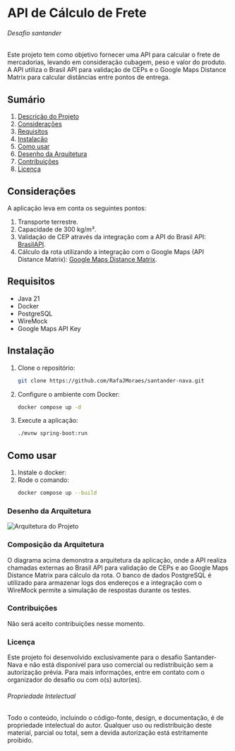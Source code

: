 
# API de Cálculo de Frete
###### Desafio santander

Este projeto tem como objetivo fornecer uma API para calcular o frete de mercadorias, levando em consideração cubagem, peso e valor do produto. A API utiliza o Brasil API para validação de CEPs e o Google Maps Distance Matrix para calcular distâncias entre pontos de entrega.

## Sumário
1. [Descrição do Projeto](#descrição-do-projeto)
2. [Considerações](#considerações)
3. [Requisitos](#requisitos)
4. [Instalação](#instalação)
5. [Como usar](#como-usar)
6. [Desenho da Arquitetura](#desenho-da-arquitetura)
7. [Contribuições](#contribuições)
8. [Licença](#licença)

## Considerações

A aplicação leva em conta os seguintes pontos:
1. Transporte terrestre.
2. Capacidade de 300 kg/m³.
3. Validação de CEP através da integração com a API do Brasil API: [BrasilAPI](https://viacep.com.br/).
4. Cálculo da rota utilizando a integração com o Google Maps (API Distance Matrix): [Google Maps Distance Matrix](https://developers.google.com/maps/documentation/distance-matrix/start?hl=pt-br#maps_http_distancematrix_start-txt).

## Requisitos

- Java 21
- Docker
- PostgreSQL
- WireMock
- Google Maps API Key

## Instalação

1. Clone o repositório:
   ```bash
   git clone https://github.com/RafaJMoraes/santander-nava.git
2. Configure o ambiente com Docker:
   ```bash
   docker compose up -d
3. Execute a aplicação:
   ```bash
   ./mvnw spring-boot:run

## Como usar
1. Instale o docker:
2. Rode o comando:
   ```bash
   docker compose up --build


### Desenho da Arquitetura
![Arquitetura do Projeto](readme/arch.png)

### Composição da Arquitetura

O diagrama acima demonstra a arquitetura da aplicação, onde a API realiza chamadas externas ao Brasil API para validação de CEPs e ao Google Maps Distance Matrix para cálculo da rota. O banco de dados PostgreSQL é utilizado para armazenar logs dos endereços  e a integração com o WireMock permite a simulação de respostas durante os testes.

### Contribuições
Não será aceito contribuições nesse momento.

### Licença

Este projeto foi desenvolvido exclusivamente para o desafio Santander-Nava e não está disponível para uso comercial ou redistribuição sem a autorização prévia. Para mais informações, entre em contato com o organizador do desafio ou com o(s) autor(es).
###### Propriedade Intelectual
Todo o conteúdo, incluindo o código-fonte, design, e documentação, é de propriedade intelectual do autor. Qualquer uso ou redistribuição deste material, parcial ou total, sem a devida autorização está estritamente proibido.



